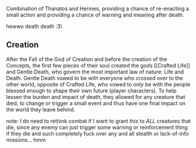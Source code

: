 Combination of Thanatos and Hermes, providing a chance of re-enacting a small action and providing a chance of warning and meaning after death.


hewwo death death :3\

## Creation
After the Fall of the God of Creation and before the creation of the Concepts, the first few pieces of their soul created the gods [[Crafted Life]] and Gentle Death, who govern the most important law of nature: Life and Death.
Gentle Death vowed to be with everyone who crossed over to the other world, opposite of Crafted Life, who vowed to only be with the people blessed enough to shape their own future (player characters). To help lessen the burden and impact of death, they allowed for any creature that died, to change or trigger a small event and thus have one final impact on the world they leave behind.

note: I do need to rethink combat if I want to grant this to *ALL* creatures that die, since any enemy can just trigger some warning or reinforcement thing if they die and such completely fuck over any and all stealth or lack-of-info missions... hmm